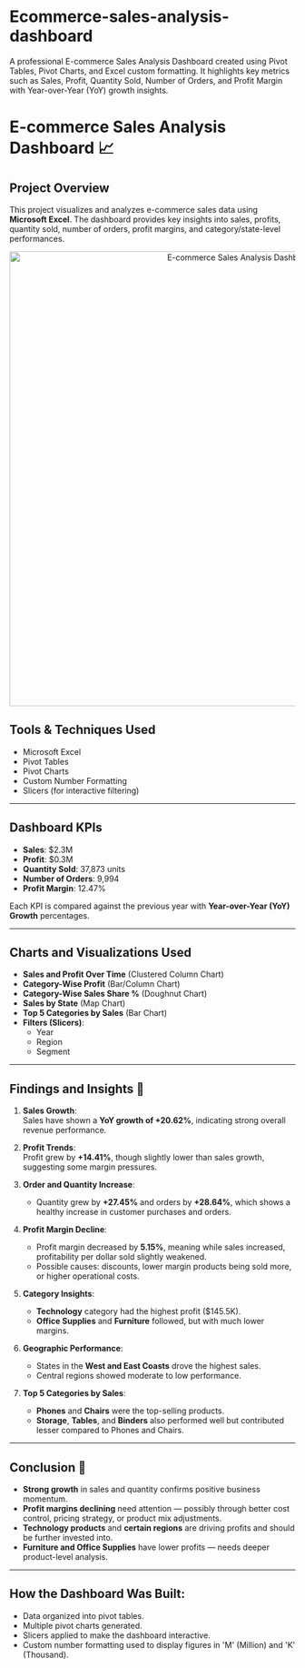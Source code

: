 # Ecommerce-sales-analysis-dashboard
A professional E-commerce Sales Analysis Dashboard created using Pivot Tables, Pivot Charts, and Excel custom formatting. It highlights key metrics such as Sales, Profit, Quantity Sold, Number of Orders, and Profit Margin with Year-over-Year (YoY) growth insights.

# E-commerce Sales Analysis Dashboard 📈

## Project Overview
This project visualizes and analyzes e-commerce sales data using **Microsoft Excel**. 
The dashboard provides key insights into sales, profits, quantity sold, number of orders, profit margins, and category/state-level performances.

<p align="center">
  <img src="Images/ecommerce sales db.png" alt="E-commerce Sales Analysis Dashboard" width="800"/>
</p>


## Tools & Techniques Used
- Microsoft Excel
- Pivot Tables
- Pivot Charts
- Custom Number Formatting
- Slicers (for interactive filtering)

---

## Dashboard KPIs
- **Sales**: $2.3M
- **Profit**: $0.3M
- **Quantity Sold**: 37,873 units
- **Number of Orders**: 9,994
- **Profit Margin**: 12.47%

Each KPI is compared against the previous year with **Year-over-Year (YoY) Growth** percentages.

---

## Charts and Visualizations Used
- **Sales and Profit Over Time** (Clustered Column Chart)
- **Category-Wise Profit** (Bar/Column Chart)
- **Category-Wise Sales Share %** (Doughnut Chart)
- **Sales by State** (Map Chart)
- **Top 5 Categories by Sales** (Bar Chart)
- **Filters (Slicers)**:
  - Year
  - Region
  - Segment

---

## Findings and Insights 🧠

1. **Sales Growth**:  
   Sales have shown a **YoY growth of +20.62%**, indicating strong overall revenue performance.

2. **Profit Trends**:  
   Profit grew by **+14.41%**, though slightly lower than sales growth, suggesting some margin pressures.

3. **Order and Quantity Increase**:  
   - Quantity grew by **+27.45%** and orders by **+28.64%**, which shows a healthy increase in customer purchases and orders.

4. **Profit Margin Decline**:  
   - Profit margin decreased by **5.15%**, meaning while sales increased, profitability per dollar sold slightly weakened.
   - Possible causes: discounts, lower margin products being sold more, or higher operational costs.

5. **Category Insights**:
   - **Technology** category had the highest profit ($145.5K).
   - **Office Supplies** and **Furniture** followed, but with much lower margins.

6. **Geographic Performance**:
   - States in the **West and East Coasts** drove the highest sales.
   - Central regions showed moderate to low performance.

7. **Top 5 Categories by Sales**:
   - **Phones** and **Chairs** were the top-selling products.
   - **Storage**, **Tables**, and **Binders** also performed well but contributed lesser compared to Phones and Chairs.

---

## Conclusion 🎯
- **Strong growth** in sales and quantity confirms positive business momentum.
- **Profit margins declining** need attention — possibly through better cost control, pricing strategy, or product mix adjustments.
- **Technology products** and **certain regions** are driving profits and should be further invested into.
- **Furniture and Office Supplies** have lower profits — needs deeper product-level analysis.

---

## How the Dashboard Was Built:
- Data organized into pivot tables.
- Multiple pivot charts generated.
- Slicers applied to make the dashboard interactive.
- Custom number formatting used to display figures in 'M' (Million) and 'K' (Thousand).



